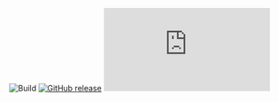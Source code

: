 ![Build](https://github.com/hiteshhv/Weather_App/workflows/Build/badge.svg)
[![GitHub release](https://img.shields.io/github/release/Naereen/StrapDown.js.svg)](https://GitHub.com/defendermann/Weather_App/releases/)
[![Only 32 Kb](https://badge-size.herokuapp.com/Naereen/StrapDown.js/master/strapdown.min.js)](https://github.com/defendermann/Weather_App/)
